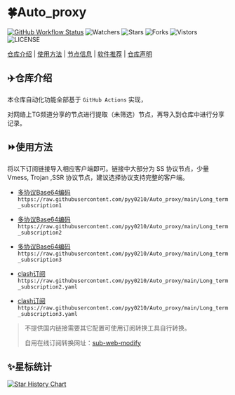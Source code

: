 # 🍀Auto_proxy
[![GitHub Workflow Status](https://img.shields.io/github/workflow/status/pyy0210/Auto_proxy/sub_merge?label=sub_merge)](https://github.com/pyy0210/Auto_proxy/actions/workflows/main.yml) 
![Watchers](https://img.shields.io/github/watchers/pyy0210/Auto_proxy) ![Stars](https://img.shields.io/github/stars/pyy0210/Auto_proxy) ![Forks](https://img.shields.io/github/forks/pyy0210/Auto_proxy) ![Vistors](https://visitor-badge.laobi.icu/badge?page_id=pyy0210.Auto_proxy) ![LICENSE](https://img.shields.io/badge/license-CC%20BY--SA%204.0-green.svg)

[仓库介绍](https://github.com/pyy0210/TopFreeProxies#仓库介绍) | [使用方法](https://github.com/pyy0210/Auto_proxy#使用方法) | [节点信息](https://github.com/pyy0210/TopFreeProxies#节点信息) | [软件推荐](https://github.com/pyy0210/TopFreeProxies#客户端选择) | [仓库声明](https://github.com/pyy0210/TopFreeProxies#仓库声明)

## ✈️仓库介绍
本仓库自动化功能全部基于 `GitHub Actions` 实现，

对网络上TG频道分享的节点进行提取（未筛选）节点，再导入到仓库中进行分享记录。

## ⏩使用方法
将以下订阅链接导入相应客户端即可。链接中大部分为 SS 协议节点，少量 Vmess, Trojan ,SSR 协议节点，建议选择协议支持完整的客户端。


- [多协议Base64编码](https://raw.githubusercontent.com/pyy0210/Auto_proxy/main/Long_term_subscription1)`https://raw.githubusercontent.com/pyy0210/Auto_proxy/main/Long_term_subscription1`

- [多协议Base64编码](https://raw.githubusercontent.com/pyy0210/Auto_proxy/main/Long_term_subscription2)`https://raw.githubusercontent.com/pyy0210/Auto_proxy/main/Long_term_subscription2`

- [多协议Base64编码](https://raw.githubusercontent.com/pyy0210/Auto_proxy/main/Long_term_subscription3)`https://raw.githubusercontent.com/pyy0210/Auto_proxy/main/Long_term_subscription3`

- [clash订阅](https://raw.githubusercontent.com/pyy0210/Auto_proxy/main/Long_term_subscription2.yaml)`https://raw.githubusercontent.com/pyy0210/Auto_proxy/main/Long_term_subscription2.yaml`

- [clash订阅](https://raw.githubusercontent.com/pyy0210/Auto_proxy/main/Long_term_subscription3.yaml)`https://raw.githubusercontent.com/pyy0210/Auto_proxy/main/Long_term_subscription3.yaml`

>不提供国内链接需要其它配置可使用订阅转换工具自行转换。
>
>自用在线订阅转换网址：[sub-web-modify](https://sub.v1.mk/)

## ✨星标统计
[![Star History Chart](https://api.star-history.com/svg?repos=pyy0210/Auto_proxy&type=Date)](https://star-history.com/#pyy0210/Auto_proxy&Date)

